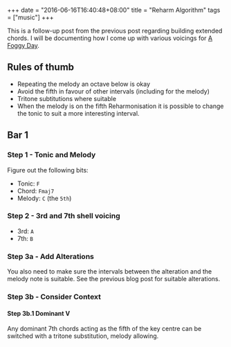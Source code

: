 +++
date = "2016-06-16T16:40:48+08:00"
title = "Reharm Algorithm"
tags = ["music"]
+++

This is a follow-up post from the previous post regarding building extended chords. I will be documenting how I come up with various voicings for [A Foggy Day](https://en.wikipedia.org/wiki/A_Foggy_Day).

<!--more-->

## Rules of thumb

- Repeating the melody an octave below is okay
- Avoid the fifth in favour of other intervals (including for the melody)
- Tritone subtitutions where suitable
- When the melody is on the fifth Reharmonisation it is possible to change the tonic to suit a more interesting interval.

## Bar 1

### Step 1 - Tonic and Melody

Figure out the following bits:

- Tonic: `F`
- Chord: `Fmaj7`
- Melody: `C` (the `5th`)

### Step 2 - 3rd and 7th shell voicing

- 3rd: `A`
- 7th: `B`

### Step 3a - Add Alterations

You also need to make sure the intervals between the alteration and the melody note is suitable. See the previous blog post for suitable alterations.

### Step 3b - Consider Context

#### Step 3b.1 Dominant V

Any dominant 7th chords acting as the fifth of the key centre can be switched with a tritone substitution, melody allowing.
